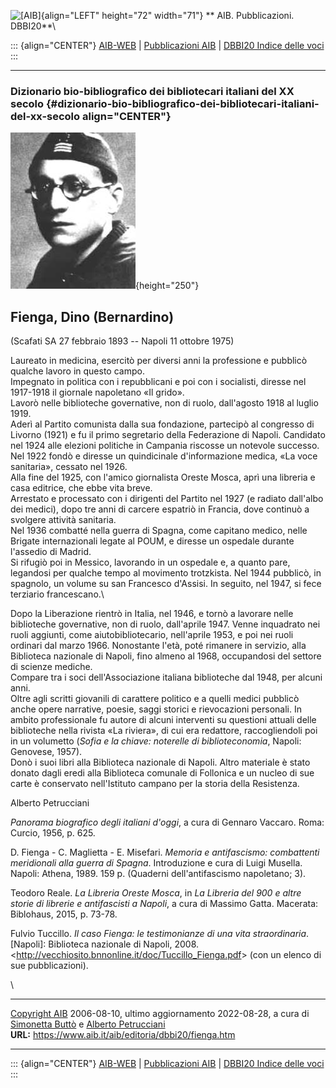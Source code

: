 ![\[AIB\]](/aib/wi/aibv72.gif){align="LEFT" height="72" width="71"}
** AIB. Pubblicazioni. DBBI20**\

::: {align="CENTER"}
[AIB-WEB](/) \| [Pubblicazioni AIB](/pubblicazioni/) \| [DBBI20 Indice
delle voci](dbbi20.htm)
:::

------------------------------------------------------------------------

### Dizionario bio-bibliografico dei bibliotecari italiani del XX secolo {#dizionario-bio-bibliografico-dei-bibliotecari-italiani-del-xx-secolo align="CENTER"}

![\[Ritratto\]](fienga.jpg){height="250"}

## Fienga, Dino (Bernardino)

(Scafati SA 27 febbraio 1893 -- Napoli 11 ottobre 1975)

Laureato in medicina, esercitò per diversi anni la professione e
pubblicò qualche lavoro in questo campo.\
Impegnato in politica con i repubblicani e poi con i socialisti, diresse
nel 1917-1918 il giornale napoletano «Il grido».\
Lavorò nelle biblioteche governative, non di ruolo, dall\'agosto 1918 al
luglio 1919.\
Aderì al Partito comunista dalla sua fondazione, partecipò al congresso
di Livorno (1921) e fu il primo segretario della Federazione di Napoli.
Candidato nel 1924 alle elezioni politiche in Campania riscosse un
notevole successo.\
Nel 1922 fondò e diresse un quindicinale d\'informazione medica, «La
voce sanitaria», cessato nel 1926.\
Alla fine del 1925, con l\'amico giornalista Oreste Mosca, aprì una
libreria e casa editrice, che ebbe vita breve.\
Arrestato e processato con i dirigenti del Partito nel 1927 (e radiato
dall\'albo dei medici), dopo tre anni di carcere espatriò in Francia,
dove continuò a svolgere attività sanitaria.\
Nel 1936 combatté nella guerra di Spagna, come capitano medico, nelle
Brigate internazionali legate al POUM, e diresse un ospedale durante
l\'assedio di Madrid.\
Si rifugiò poi in Messico, lavorando in un ospedale e, a quanto pare,
legandosi per qualche tempo al movimento trotzkista. Nel 1944 pubblicò,
in spagnolo, un volume su san Francesco d\'Assisi. In seguito, nel 1947,
si fece terziario francescano.\

Dopo la Liberazione rientrò in Italia, nel 1946, e tornò a lavorare
nelle biblioteche governative, non di ruolo, dall\'aprile 1947. Venne
inquadrato nei ruoli aggiunti, come aiutobibliotecario, nell\'aprile
1953, e poi nei ruoli ordinari dal marzo 1966. Nonostante l\'età, poté
rimanere in servizio, alla Biblioteca nazionale di Napoli, fino almeno
al 1968, occupandosi del settore di scienze mediche.\
Compare tra i soci dell\'Associazione italiana biblioteche dal 1948, per
alcuni anni.\
Oltre agli scritti giovanili di carattere politico e a quelli medici
pubblicò anche opere narrative, poesie, saggi storici e rievocazioni
personali. In ambito professionale fu autore di alcuni interventi su
questioni attuali delle biblioteche nella rivista «La riviera», di cui
era redattore, raccogliendoli poi in un volumetto (*Sofia e la chiave:
noterelle di biblioteconomia*, Napoli: Genovese, 1957).\
Donò i suoi libri alla Biblioteca nazionale di Napoli. Altro materiale è
stato donato dagli eredi alla Biblioteca comunale di Follonica e un
nucleo di sue carte è conservato nell\'Istituto campano per la storia
della Resistenza.

Alberto Petrucciani

*Panorama biografico degli italiani d\'oggi*, a cura di Gennaro Vaccaro.
Roma: Curcio, 1956, p. 625.

D. Fienga - C. Maglietta - E. Misefari. *Memoria e antifascismo:
combattenti meridionali alla guerra di Spagna*. Introduzione e cura di
Luigi Musella. Napoli: Athena, 1989. 159 p. (Quaderni dell\'antifascismo
napoletano; 3).

Teodoro Reale. *La Libreria Oreste Mosca*, in *La Libreria del 900 e
altre storie di librerie e antifascisti a Napoli*, a cura di Massimo
Gatta. Macerata: Biblohaus, 2015, p. 73-78.

Fulvio Tuccillo. *Il caso Fienga: le testimonianze di una vita
straordinaria*. \[Napoli\]: Biblioteca nazionale di Napoli, 2008.
\<<http://vecchiosito.bnnonline.it/doc/Tuccillo_Fienga.pdf>\> (con un
elenco di sue pubblicazioni).

\

------------------------------------------------------------------------

[Copyright AIB](/su-questo-sito/dichiarazione-di-copyright-aib-web/)
2006-08-10, ultimo aggiornamento 2022-08-28, a cura di [Simonetta
Buttò](/aib/redazione3.htm) e [Alberto
Petrucciani](/su-questo-sito/redazione-aib-web/)\
**URL:** https://www.aib.it/aib/editoria/dbbi20/fienga.htm

------------------------------------------------------------------------

::: {align="CENTER"}
[AIB-WEB](/) \| [Pubblicazioni AIB](/pubblicazioni/) \| [DBBI20 Indice
delle voci](dbbi20.htm)
:::
